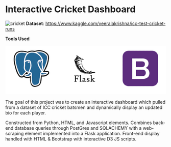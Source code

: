 # Interactive Cricket Dashboard

![cricket](https://img.cricketworld.com/images/f-065134/2019-05-27t110335z_181089589_rc13cd480910_rtrmadp_3_cricket-worldcup-aus-lka-preview.jpg)
**Dataset**: https://www.kaggle.com/veeralakrishna/icc-test-cricket-runs

**Tools Used**
<!-- ![post](figures/postgres.png)
![flask](figures/flask.png)
![boot](figures/bootstrap.png) -->
![boot](figures/banner.png)

The goal of this project was to create an interactive dashboard which pulled from a dataset of ICC cricket batsmen and dynamically display an updated bio for each player.

Constructed from Python, HTML, and Javascript elements. Combines back-end database queries through PostGres and SQLACHEMY with a web-scraping element implemented into a Flask application. Front-end display handled with HTML & Bootstrap with interactive D3 JS scripts.
